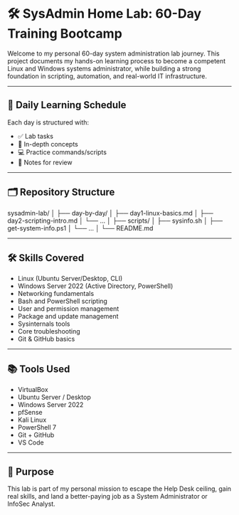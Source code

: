 # 🛠️ SysAdmin Home Lab: 60-Day Training Bootcamp

Welcome to my personal 60-day system administration lab journey. This project documents my hands-on learning process to become a competent Linux and Windows systems administrator, while building a strong foundation in scripting, automation, and real-world IT infrastructure.

---

## 📅 Daily Learning Schedule

Each day is structured with:
- ✅ Lab tasks
- 🧠 In-depth concepts
- 💻 Practice commands/scripts
- 📓 Notes for review

---

## 🗂️ Repository Structure

sysadmin-lab/
│
├── day-by-day/
│ ├── day1-linux-basics.md
│ ├── day2-scripting-intro.md
│ └── ...
│
├── scripts/
│ ├── sysinfo.sh
│ ├── get-system-info.ps1
│ └── ...
│
└── README.md



---

## 🛠️ Skills Covered

- Linux (Ubuntu Server/Desktop, CLI)
- Windows Server 2022 (Active Directory, PowerShell)
- Networking fundamentals
- Bash and PowerShell scripting
- User and permission management
- Package and update management
- Sysinternals tools
- Core troubleshooting
- Git & GitHub basics

---

## 📚 Tools Used

- VirtualBox
- Ubuntu Server / Desktop
- Windows Server 2022
- pfSense
- Kali Linux
- PowerShell 7
- Git + GitHub
- VS Code

---

## 🚀 Purpose

This lab is part of my personal mission to escape the Help Desk ceiling, gain real skills, and land a better-paying job as a System Administrator or InfoSec Analyst.

